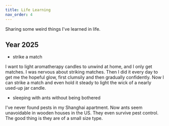 ```yaml
---
title: Life Learning
nav_order: 4
---
```


Sharing some weird things I've learned in life.

## Year 2025

- strike a match

I want to light aromatherapy candles to unwind at home, and I only get matches. I was nervous about striking matches. Then I did it every day to get me the hopeful glow, first clumsily and then gradually confidently. Now I can strike a match and even hold it steady to light the wick of a nearly used-up jar candle.

- sleeping with ants without being bothered

I've never found pests in my Shanghai apartment. Now ants seem unavoidable in wooden houses in the US. They even survive pest control. The good thing is they are of a small size type.